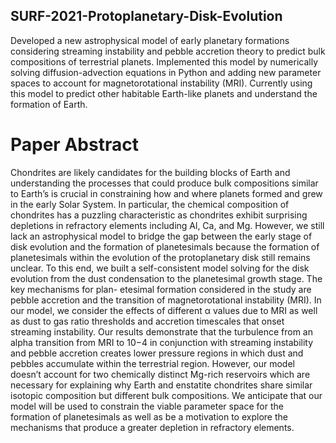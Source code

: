 ## SURF-2021-Protoplanetary-Disk-Evolution

Developed a new astrophysical model of early planetary formations considering streaming instability and pebble accretion theory to predict bulk compositions of terrestrial planets. Implemented this model by numerically solving diffusion-advection equations in Python and adding new parameter spaces to account for magnetorotational instability (MRI). Currently using this model to predict other habitable Earth-like planets and understand the formation of Earth.

# Paper Abstract

Chondrites are likely candidates for the building blocks of Earth and understanding the processes that could produce bulk compositions similar to Earth’s is crucial in constraining how and where planets formed and grew in the early Solar System. In particular, the chemical composition of chondrites has a puzzling characteristic as chondrites exhibit surprising depletions in refractory elements including Al, Ca, and Mg. However, we still lack an astrophysical model to bridge the gap between the early stage of disk evolution and the formation of planetesimals because the formation of planetesimals within the evolution of the protoplanetary disk still remains unclear. To this end, we built a self-consistent model solving for the disk evolution from the dust condensation to the planetesimal growth stage. The key mechanisms for plan- etesimal formation considered in the study are pebble accretion and the transition of magnetorotational instability (MRI). In our model, we consider the effects of different α values due to MRI as well as dust to gas ratio thresholds and accretion timescales that onset streaming instability. Our results demonstrate that the turbulence from an alpha transition from MRI to 10−4 in conjunction with streaming instability and pebble accretion creates lower pressure regions in which dust and pebbles accumulate within the terrestrial region. However, our model doesn’t account for two chemically distinct Mg-rich reservoirs which are necessary for explaining why Earth and enstatite chondrites share similar isotopic composition but different bulk compositions. We anticipate that our model will be used to constrain the viable parameter space for the formation of planetesimals as well as be a motivation to explore the mechanisms that produce a greater depletion in refractory elements.
